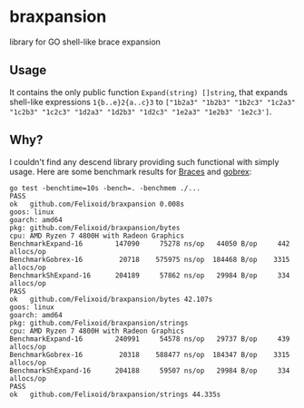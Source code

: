 # braxpansion
library for GO shell-like brace expansion

## Usage
It contains the only public function `Expand(string) []string`, that expands shell-like expressions `1{b..e}2{a..c}3` to `["1b2a3" "1b2b3" "1b2c3" "1c2a3" "1c2b3" "1c2c3" "1d2a3" "1d2b3" "1d2c3" "1e2a3" "1e2b3" '1e2c3']`.

## Why?
I couldn't find any descend library providing such functional with simply usage. Here are some benchmark results for [Braces](https://pkg.go.dev/mvdan.cc/sh@v2.6.4+incompatible/expand#Braces) and [gobrex](https://github.com/kujtimiihoxha/go-brace-expansion):

```
go test -benchtime=10s -bench=. -benchmem ./...
PASS
ok   github.com/Felixoid/braxpansion 0.008s
goos: linux
goarch: amd64
pkg: github.com/Felixoid/braxpansion/bytes
cpu: AMD Ryzen 7 4800H with Radeon Graphics
BenchmarkExpand-16        147090     75278 ns/op   44050 B/op     442 allocs/op
BenchmarkGobrex-16         20718    575975 ns/op  184468 B/op    3315 allocs/op
BenchmarkShExpand-16      204189     57862 ns/op   29984 B/op     334 allocs/op
PASS
ok   github.com/Felixoid/braxpansion/bytes 42.107s
goos: linux
goarch: amd64
pkg: github.com/Felixoid/braxpansion/strings
cpu: AMD Ryzen 7 4800H with Radeon Graphics
BenchmarkExpand-16        240991     54578 ns/op   29737 B/op     439 allocs/op
BenchmarkGobrex-16         20318    588477 ns/op  184347 B/op    3315 allocs/op
BenchmarkShExpand-16      204188     59507 ns/op   29984 B/op     334 allocs/op
PASS
ok   github.com/Felixoid/braxpansion/strings 44.335s
```
